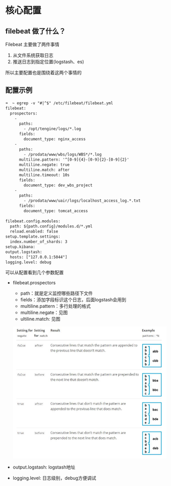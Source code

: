 # 核心配置

## filebeat 做了什么？
Filebeat 主要做了两件事情

1. 从文件系统获取日志
2. 推送日志到指定位置(logstash、es)

所以主要配置也是围绕着这两个事情的


## 配置示例
```docker
➜  ~ egrep -v "#|^$" /etc/filebeat/filebeat.yml
filebeat:
  prospectors:
    -
      paths:
        - /opt/tengine/logs/*.log
      fields:
        document_type: nginx_access
    - 
      paths:
        - /prodata/www/wbs/logs/WBS*/*.log
      multiline.pattern: '^[0-9]{4}-[0-9]{2}-[0-9]{2}'
      multiline.negate: true
      multiline.match: after
      multiline.timeout: 10s
      fields:
        document_type: dev_wbs_project
    -
      paths:
        - /prodata/www/uair/logs/localhost_access_log.*.txt
      fields:
        document_type: tomcat_access
        
filebeat.config.modules:
  path: ${path.config}/modules.d/*.yml
  reload.enabled: false
setup.template.settings:
  index.number_of_shards: 3
setup.kibana:
output.logstash:
  hosts: ["127.0.0.1:5044"]
logging.level: debug
```

可以从配置看到几个参数配置
* filebeat.prospectors
  * path：就是定义监控哪些路径下文件
  * fields：添加字段标识这个日志，后面logstash会用到
  * multiline.pattern：多行处理的格式
  * multiline.negate：见图
  * ultiline.match: 见图
  
  ![](/assets/filebeat_multiline_negate_match.jpg)
* output.logstash: logstash地址
* logging.level: 日志级别，debug方便调试
